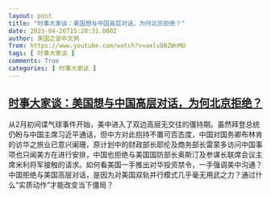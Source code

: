 ```yaml
---
layout: post
title: "时事大家谈：美国想与中国高层对话，为何北京拒绝？"
date: 2023-04-26T15:28:31.000Z
author: 美国之音中文网
from: https://www.youtube.com/watch?v=aelvDBZWnMU
tags: [ 时事大家谈 ]
comments: True
categories: [ 时事大家谈 ]
---
```

<!--1682522911000-->
[时事大家谈：美国想与中国高层对话，为何北京拒绝？](https://www.youtube.com/watch?v=aelvDBZWnMU)
------

<div>
从2月初间谍气球事件开始，美中进入了双边高层无交往的僵持期。虽然拜登总统仍盼与中国主席习近平通话，但中方对此抱持不置可否态度，中国对国务卿布林肯的访华之旅业已意兴阑珊，原计划中的财政部长耶伦及商务部长雷蒙多访问中国事项也只闻美方在进行安排，中国也拒绝与美国国防部长奥斯汀及参谋长联席会议主席米利将军接触的请求。如何看美国一手推出对华投资禁令，一手强调美中沟通？中国拒绝与美国高层对话，是因为对美国双轨并行模式几乎毫无用武之力？通过什么“实质动作”才能改变当下僵局？
</div>
